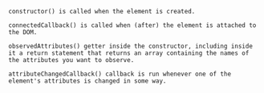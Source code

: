     
    constructor() is called when the element is created.
    
    connectedCallback() is called when (after) the element is attached to the DOM.
    
    observedAttributes() getter inside the constructor, including inside it a return statement that returns an array containing the names of the attributes you want to observe.
    
    attributeChangedCallback() callback is run whenever one of the element's attributes is changed in some way.